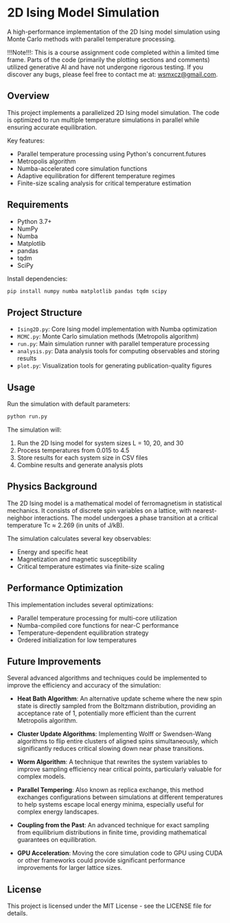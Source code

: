 # 2D Ising Model Simulation

A high-performance implementation of the 2D Ising model simulation using Monte Carlo methods with parallel temperature processing.

!!!Note!!!: This is a course assignment code completed within a limited time frame. Parts of the code (primarily the plotting sections and comments) utilized generative AI and have not undergone rigorous testing. If you discover any bugs, please feel free to contact me at: wsmxcz@gmail.com.

## Overview

This project implements a parallelized 2D Ising model simulation. The code is optimized to run multiple temperature simulations in parallel while ensuring accurate equilibration.

Key features:
- Parallel temperature processing using Python's concurrent.futures
- Metropolis algorithm
- Numba-accelerated core simulation functions
- Adaptive equilibration for different temperature regimes
- Finite-size scaling analysis for critical temperature estimation

## Requirements

- Python 3.7+
- NumPy
- Numba
- Matplotlib
- pandas
- tqdm
- SciPy

Install dependencies:
```bash
pip install numpy numba matplotlib pandas tqdm scipy
```

## Project Structure

- `Ising2D.py`: Core Ising model implementation with Numba optimization
- `MCMC.py`: Monte Carlo simulation methods (Metropolis algorithm)
- `run.py`: Main simulation runner with parallel temperature processing
- `analysis.py`: Data analysis tools for computing observables and storing results
- `plot.py`: Visualization tools for generating publication-quality figures

## Usage

Run the simulation with default parameters:
```bash
python run.py
```

The simulation will:
1. Run the 2D Ising model for system sizes L = 10, 20, and 30
2. Process temperatures from 0.015 to 4.5
3. Store results for each system size in CSV files
4. Combine results and generate analysis plots

## Physics Background

The 2D Ising model is a mathematical model of ferromagnetism in statistical mechanics. It consists of discrete spin variables on a lattice, with nearest-neighbor interactions. The model undergoes a phase transition at a critical temperature Tc ≈ 2.269 (in units of J/kB).

The simulation calculates several key observables:
- Energy and specific heat
- Magnetization and magnetic susceptibility
- Critical temperature estimates via finite-size scaling

## Performance Optimization

This implementation includes several optimizations:
- Parallel temperature processing for multi-core utilization
- Numba-compiled core functions for near-C performance
- Temperature-dependent equilibration strategy
- Ordered initialization for low temperatures

## Future Improvements

Several advanced algorithms and techniques could be implemented to improve the efficiency and accuracy of the simulation:

- **Heat Bath Algorithm**: An alternative update scheme where the new spin state is directly sampled from the Boltzmann distribution, providing an acceptance rate of 1, potentially more efficient than the current Metropolis algorithm.

- **Cluster Update Algorithms**: Implementing Wolff or Swendsen-Wang algorithms to flip entire clusters of aligned spins simultaneously, which significantly reduces critical slowing down near phase transitions.

- **Worm Algorithm**: A technique that rewrites the system variables to improve sampling efficiency near critical points, particularly valuable for complex models.

- **Parallel Tempering**: Also known as replica exchange, this method exchanges configurations between simulations at different temperatures to help systems escape local energy minima, especially useful for complex energy landscapes.

- **Coupling from the Past**: An advanced technique for exact sampling from equilibrium distributions in finite time, providing mathematical guarantees on equilibration.

- **GPU Acceleration**: Moving the core simulation code to GPU using CUDA or other frameworks could provide significant performance improvements for larger lattice sizes.

## License

This project is licensed under the MIT License - see the LICENSE file for details.


